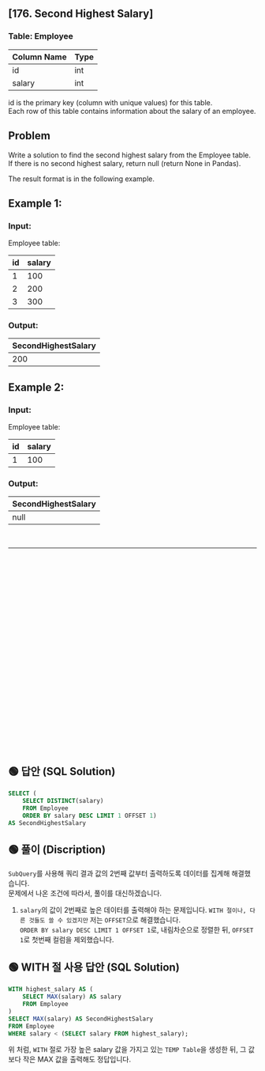 ## [176. Second Highest Salary]


### Table: Employee


| Column Name | Type |
|-------------|------|
| id          | int  |
| salary      | int  |

id is the primary key (column with unique values) for this table.  
Each row of this table contains information about the salary of an employee.  
 
## Problem 
Write a solution to find the second highest salary from the Employee table.  
If there is no second highest salary, return null (return None in Pandas).  

The result format is in the following example.  

 

## Example 1:

### Input: 

Employee table:


| id | salary |
|----|--------|
| 1  | 100    |
| 2  | 200    |
| 3  | 300    |

### Output: 

| SecondHighestSalary |
|---------------------|
| 200                 |

## Example 2:

### Input: 

Employee table:


| id | salary |
|----|--------|
| 1  | 100    |

### Output: 

| SecondHighestSalary |
|---------------------|
| null                |


<br/>

---

<br/>
<br/>
<br/>
<br/>
<br/>
<br/>
<br/>
<br/>
<br/>
<br/>
<br/>
<br/>
<br/>
<br/>
<br/>
<br/>
<br/>
<br/>
<br/>
<br/>
<br/>
<br/>
<br/>


## 🟢 답안 (SQL Solution)

```sql
SELECT (
    SELECT DISTINCT(salary)
    FROM Employee
    ORDER BY salary DESC LIMIT 1 OFFSET 1)
AS SecondHighestSalary
```

## 🟢 풀이 (Discription)
`SubQuery`를 사용해 쿼리 결과 값의 2번째 값부터 출력하도록 데이터를 집계해 해결했습니다.   
문제에서 나온 조건에 따라서, 풀이를 대신하겠습니다. 

1. `salary`의 값이 2번째로 높은 데이터를 출력해야 하는 문제입니다. `WITH 절이나, 다른 것들도 쓸 수 있겠지만` 저는 `OFFSET`으로 해결했습니다.   
`ORDER BY salary DESC LIMIT 1 OFFSET 1`로, 내림차순으로 정렬한 뒤, `OFFSET 1`로 첫번째 컬럼을 제외했습니다.  


## 🟢 WITH 절 사용 답안 (SQL Solution)

```sql
WITH highest_salary AS (
    SELECT MAX(salary) AS salary
    FROM Employee
)
SELECT MAX(salary) AS SecondHighestSalary
FROM Employee
WHERE salary < (SELECT salary FROM highest_salary);
```
위 처럼, `WITH` 절로 가장 높은 salary 값을 가지고 있는 `TEMP Table`을 생성한 뒤, 그 값보다 작은 MAX 값을 출력해도 정답입니다.